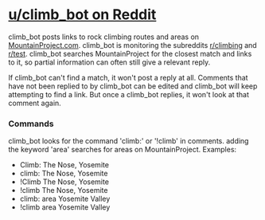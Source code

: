 # [u/climb_bot on Reddit](https://www.reddit.com/user/climb_bot)
climb_bot posts links to rock climbing routes and areas on [MountainProject.com](https://www.mountainproject.com). climb_bot is monitoring the subreddits [r/climbing](https://www.reddit.com/r/climbing) and [r/test](https://www.reddit.com/r/test). climb_bot searches MountainProject for the closest match and links to it, so partial information can often still give a relevant reply.

If climb_bot can't find a match, it won't post a reply at all. Comments that have not been replied to by climb_bot can be edited and climb_bot will keep attempting to find a link. But once a climb_bot replies, it won't look at that comment again.

### Commands
climb_bot looks for the command 'climb:' or '!climb' in comments. adding the keyword 'area' searches for areas on MountainProject. Examples:
* Climb: The Nose, Yosemite
* climb: The Nose, Yosemite
* !Climb The Nose, Yosemite
* !climb The Nose, Yosemite
* climb: area Yosemite Valley
* !climb area Yosemite Valley

